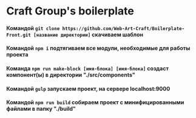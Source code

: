 # Craft Group's boilerplate
#### Командой ```git clone https://github.com/Web-Art-Craft/Boilerplate-Front.git [название директории]``` скачиваем шаблон
#### Командой ```npm i``` подтягиваем все модули, необходимые для работы проекта
#### Команда ```npm run make-block [имя-блока] [имя-блока]``` создаст компонент(ы) в директории "./src/components"
#### Командой ```gulp``` запуcкаем проект, на сервере localhost:9000
#### Командой ```npm run build``` собираем проект с минифицированными файлами в папку "./build"